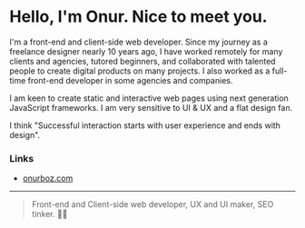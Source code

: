 # Hello, I'm Onur. Nice to meet you.

I'm a front-end and client-side web developer. Since my journey as a freelance designer nearly 10 years ago, I have worked remotely for many clients and agencies, tutored beginners, and collaborated with talented people to create digital products on many projects. I also worked as a full-time front-end developer in some agencies and companies.

I am keen to create static and interactive web pages using next generation JavaScript frameworks. I am very sensitive to UI & UX and a flat design fan.

I think "Successful interaction starts with user experience and ends with design".

### Links

- [onurboz.com](https://onurboz.com)

----

> Front-end and Client-side web developer, UX and UI maker, SEO tinker. 🚀🔥
